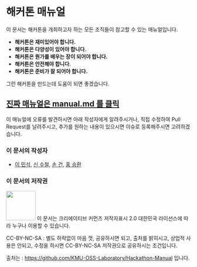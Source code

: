 # 해커톤 매뉴얼

이 문서는 해커톤을 개최하고자 하는 모든 조직들이 참고할 수 있는 매뉴얼입니다.

* **해커톤은 재미있어야 합니다.**
* **해커톤은 다양성이 있어야 합니다.**
* **해커톤은 뭔가를 배우는 장이 되어야 합니다.**
* **해커톤은 안전해야 합니다.**
* **해커톤은 준비가 잘 되어야 합니다.**

그런 해커톤을 만드는데 도움이 되면 좋겠습니다.

## [진짜 매뉴얼은 manual.md 를 클릭](manual.md)

이 매뉴얼에 오류를 발견하시면 아래 작성자에게 알려주시거나,
직접 수정하여 Pull Request를 날려주시고,
추가를 원하는 내용이 있으시면 이슈로 등록해주시면 고려하겠습니다.

### 이 문서의 작성자
* [이 민석](mailto:ykhl1itj@gmail.com),
[신 수철](mailto:hisfact@gmail.com),
[손 건](mailto:fjen6b@gmail.com),
[홍 승환](mailto:hj332921@gmail.com)

### 이 문서의 저작권 
<img src="https://mirrors.creativecommons.org/presskit/buttons/88x31/png/by-nc-sa.png" width="80px"></img> 
이 문서는 크리에이티브 커먼즈 저작자표시 2.0 대한민국 라이선스에 따라 
누구나 이용할 수 있습니다.

CC-BY-NC-SA : 별도 허락없이 마음 껏, 공유하시면 되고, 출처를 밝히시고, 상업적 사용은 안되고, 수정을 하시면 CC-BY-NC-SA 저작권으로 공유하시는 조건입니다.

출처는 : https://github.com/KMU-OSS-Laboratory/Hackathon-Manual 입니다.
